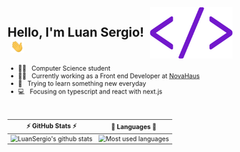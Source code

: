 <img src="images/tag.png" width="185px" align ="right">

# Hello, I'm Luan Sergio! &nbsp;<img src="images/hi.gif" width="30px">
- 👨‍🎓 &nbsp; Computer Science student <br>
- 👨‍💻 &nbsp; Currently working as a Front end Developer at [NovaHaus](https://novahaus.com.br/)<br>
- 📕 &nbsp; Trying to learn something new everyday <br>
- 💻 &nbsp; Focusing on typescript and react with next.js <br>
<br><br>

⚡ GitHub Stats ⚡            |  🤖 Languages 🤖
:-------------------------:|:-------------------------:
![LuanSergio's github stats](https://github-readme-stats.vercel.app/api?username=LuanSergio&hide=contribs,prs&show_icons=true&count_private=true&theme=midnight-purple&text_color=8b949e&bg_color=ffffff00&hide_border=true) | ![Most used languages](https://github-readme-stats.vercel.app/api/top-langs/?username=LuanSergio&theme=midnight-purple&text_color=8b949e&bg_color=ffffff00&hide_border=true&layout=compact)



